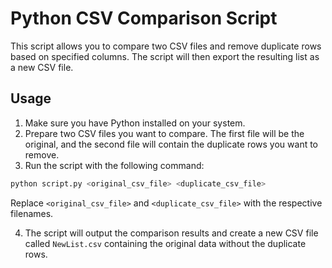 # Python CSV Comparison Script

This script allows you to compare two CSV files and remove duplicate rows based on specified columns. The script will then export the resulting list as a new CSV file.

## Usage

1. Make sure you have Python installed on your system.
2. Prepare two CSV files you want to compare. The first file will be the original, and the second file will contain the duplicate rows you want to remove.
3. Run the script with the following command:

```bash
python script.py <original_csv_file> <duplicate_csv_file>
```

Replace `<original_csv_file>` and `<duplicate_csv_file>` with the respective filenames.

4. The script will output the comparison results and create a new CSV file called `NewList.csv` containing the original data without the duplicate rows.
